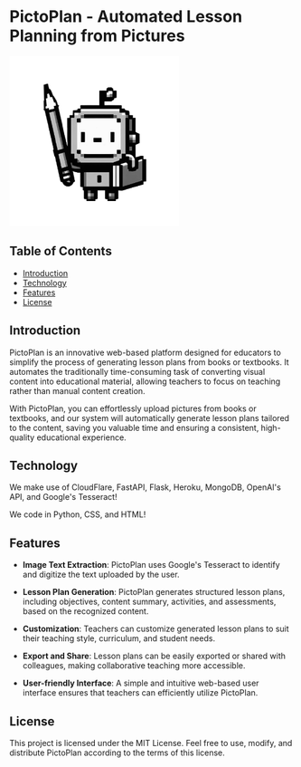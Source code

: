 # PictoPlan - Automated Lesson Planning from Pictures

<img src="logo.png" alt="Logo" style="width: 300px; float: initial;">

## Table of Contents

- [Introduction](#introduction)
- [Technology](#technology)
- [Features](#features)
- [License](#license)
## Introduction

PictoPlan is an innovative web-based platform designed for educators to simplify the process of generating lesson plans from  books or textbooks. It automates the traditionally time-consuming task of converting visual content into educational material, allowing teachers to focus on teaching rather than manual content creation.

With PictoPlan, you can effortlessly upload pictures from books or textbooks, and our system will automatically generate lesson plans tailored to the content, saving you valuable time and ensuring a consistent, high-quality educational experience.

## Technology

We make use of CloudFlare, FastAPI, Flask, Heroku, MongoDB, OpenAI's API, and Google's Tesseract!

We code in Python, CSS, and HTML!


## Features

- **Image Text Extraction**: PictoPlan uses Google's Tesseract to identify and digitize the text uploaded by the user.

- **Lesson Plan Generation**: PictoPlan generates structured lesson plans, including objectives, content summary, activities, and assessments, based on the recognized content.

- **Customization**: Teachers can customize generated lesson plans to suit their teaching style, curriculum, and student needs.

- **Export and Share**: Lesson plans can be easily exported or shared with colleagues, making collaborative teaching more accessible.

- **User-friendly Interface**: A simple and intuitive web-based user interface ensures that teachers can efficiently utilize PictoPlan.

## License
This project is licensed under the MIT License. Feel free to use, modify, and distribute PictoPlan according to the terms of this license.

